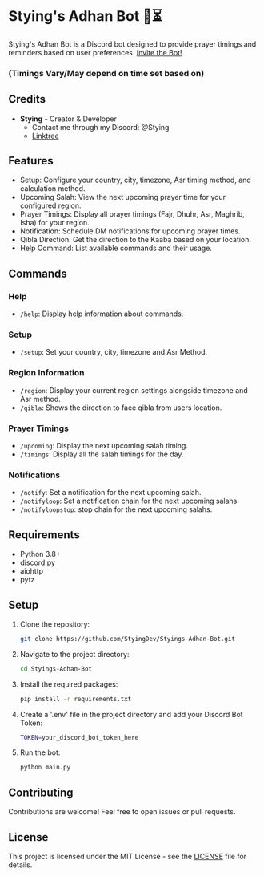 # Stying's Adhan Bot 🕌⏳

Stying's Adhan Bot is a Discord bot designed to provide prayer timings and reminders based on user preferences.
[Invite the Bot!](https://discord.com/oauth2/authorize?client_id=1229836097702596679&permissions=277025441856&scope=bot)

### (Timings Vary/May depend on time set based on)

## Credits

- **Stying** - Creator & Developer
  - Contact me through my Discord: @Stying
  - [Linktree](https://linktr.ee/stying)

## Features

- Setup: Configure your country, city, timezone, Asr timing method, and calculation method.
- Upcoming Salah: View the next upcoming prayer time for your configured region.
- Prayer Timings: Display all prayer timings (Fajr, Dhuhr, Asr, Maghrib, Isha) for your region.
- Notification: Schedule DM notifications for upcoming prayer times.
- Qibla Direction: Get the direction to the Kaaba based on your location.
- Help Command: List available commands and their usage.

## Commands

### Help
- `/help`: Display help information about commands.

### Setup
- `/setup`: Set your country, city, timezone and Asr Method.

### Region Information
- `/region`: Display your current region settings alongside timezone and Asr method.
- `/qibla`: Shows the direction to face qibla from users location.

### Prayer Timings
- `/upcoming`: Display the next upcoming salah timing.
- `/timings`: Display all the salah timings for the day.

### Notifications
- `/notify`: Set a notification for the next upcoming salah.
- `/notifyloop`: Set a notification chain for the next upcoming salahs. 
- `/notifyloopstop`: stop chain for the next upcoming salahs.

## Requirements

- Python 3.8+
- discord.py
- aiohttp
- pytz

## Setup

1. Clone the repository:
   ```bash
   git clone https://github.com/StyingDev/Styings-Adhan-Bot.git

2. Navigate to the project directory:
    ```bash
    cd Styings-Adhan-Bot
    ```

3. Install the required packages:

    ```bash
    pip install -r requirements.txt

4. Create a '.env' file in the project directory and add your Discord Bot Token:

    ```bash
    TOKEN=your_discord_bot_token_here
    ```
5. Run the bot:
   
    ```bash
    python main.py

## Contributing

Contributions are welcome! Feel free to open issues or pull requests.

## License

This project is licensed under the MIT License - see the [LICENSE](LICENSE) file for details.
